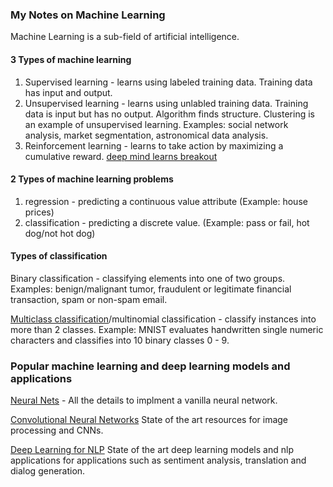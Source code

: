 ### My Notes on Machine Learning

Machine Learning is a sub-field of artificial intelligence.  

#### 3 Types of machine learning
1. Supervised learning - learns using labeled training data.  Training data has input and output.  
2. Unsupervised learning - learns using unlabled training data.  Training data is input but has no output.  Algorithm finds structure. Clustering is an example of unsupervised learning. Examples: social network analysis, market segmentation, astronomical data analysis.  
3. Reinforcement learning - learns to take action by maximizing a cumulative reward. [deep mind learns breakout](https://www.youtube.com/watch?v=V1eYniJ0Rnk)  

#### 2 Types of machine learning problems
1. regression - predicting a continuous value attribute (Example: house prices)
2. classification - predicting a discrete value. (Example: pass or fail, hot dog/not hot dog)

#### Types of classification  
Binary classification - classifying elements into one of two groups. Examples: benign/malignant tumor, fraudulent or legitimate financial transaction, spam or non-spam email.  

[Multiclass classification](https://en.wikipedia.org/wiki/Multiclass_classification)/multinomial classification - classify instances into more than 2 classes. Example: MNIST evaluates handwritten single numeric characters and classifies into 10 binary classes 0 - 9.  

### Popular machine learning and deep learning models and applications

[Neural Nets](https://github.com/andrewt3000/MachineLearning/blob/master/neuralNets.md) - All the details to implment a vanilla neural network.    

[Convolutional Neural Networks](https://github.com/andrewt3000/MachineLearning/blob/master/cnn4Images.md) State of the art resources for image processing and CNNs.  

[Deep Learning for NLP](https://github.com/andrewt3000/DL4NLP/blob/master/README.md) State of the art deep learning models and nlp applications for applications such as sentiment analysis, translation and dialog generation.  
